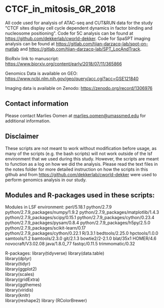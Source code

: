 # CTCF_in_mitosis_GR_2018

All code used for analysis of ATAC-seq and CUT&RUN data for the study "CTCF sites display cell cycle dependent dynamics in factor binding and nucleosome positioning". Code for 5C analysis can be found at https://github.com/dekkerlab/cworld-dekker. Code for SpaSPT imaging analysis can be found at https://gitlab.com/tjian-darzacq-lab/spot-on-matlab and https://gitlab.com/tjian-darzacq-lab/SPT_LocAndTrack. 

BioRxiv link to manuscript:
https://www.biorxiv.org/content/early/2018/07/11/365866 

Genomics Data is available on GEO: 
https://www.ncbi.nlm.nih.gov/geo/query/acc.cgi?acc=GSE121840

Imaging data is available on Zenodo: 
https://zenodo.org/record/1306976

## Contact information

Please contact Marlies Oomen at marlies.oomen@umassmed.edu for additional information. 

## Disclaimer

These scripts are not meant to work without modification before usage, as many of the scripts (e.g. the bash scripts) will not work outside of the lsf environment that we used during this study. However, the scripts are meant to function as a log on how we did the analysis. Please read the text files in the notes folder for more detailed instruction on how the scripts in this github and from https://github.com/dekkerlab/cworld-dekker were used to perform genomics analysis in our study. 


## Modules and R-packages used in these scripts:
Modules in LSF environment:
perl/5.18.1
python/2.7.9
python/2.7.9_packages/numpy/1.9.2
python/2.7.9_packages/matplotlib/1.4.3
python/2.7.9_packages/scipy/0.15.1
python/2.7.9_packages/cython/0.23.4
python/2.7.9_packages/pysam/0.8.4
python/2.7.9_packages/h5py/2.5.0
python/2.7.9_packages/scikit-learn/0.17
python/2.7.9_packages/cython/0.22.1
R/3.3.1
bedtools/2.25.0
hpctools/1.0.0
samtools/1.2
bamtools/2.3.0
git/2.1.3
bowtie2/2-2.1.0
blat/35x1
HOMER/4.6
novocraft/V3.02.08
java/1.8.0_77
fastqc/0.11.5
trimmomatic/0.32

R-packages:
library(tidyverse)
library(data.table)  
library(dplyr)       
library(tidyr)       
library(ggplot2)     
library(scales)     
library(gridExtra)  
library(ggthemes)   
library(viridis)    
library(knitr)       
library(reshape2)
library (RColorBrewer)
